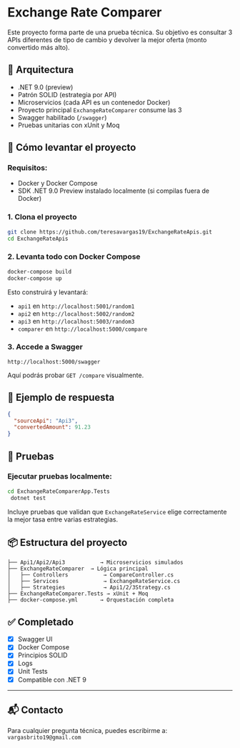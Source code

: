 # Exchange Rate Comparer

Este proyecto forma parte de una prueba técnica. Su objetivo es consultar 3 APIs diferentes de tipo de cambio y devolver la mejor oferta (monto convertido más alto).

## 🧩 Arquitectura

* .NET 9.0 (preview)
* Patrón SOLID (estrategia por API)
* Microservicios (cada API es un contenedor Docker)
* Proyecto principal `ExchangeRateComparer` consume las 3
* Swagger habilitado (`/swagger`)
* Pruebas unitarias con xUnit y Moq

## 🚀 Cómo levantar el proyecto

### Requisitos:

* Docker y Docker Compose
* SDK .NET 9.0 Preview instalado localmente (si compilas fuera de Docker)

### 1. Clona el proyecto

```bash
git clone https://github.com/teresavargas19/ExchangeRateApis.git
cd ExchangeRateApis
```

### 2. Levanta todo con Docker Compose

```bash
docker-compose build
docker-compose up
```

Esto construirá y levantará:

* `api1` en `http://localhost:5001/random1`
* `api2` en `http://localhost:5002/random2`
* `api3` en `http://localhost:5003/random3`
* `comparer` en `http://localhost:5000/compare`

### 3. Accede a Swagger

```http
http://localhost:5000/swagger
```

Aquí podrás probar `GET /compare` visualmente.

## 📌 Ejemplo de respuesta

```json
{
  "sourceApi": "Api3",
  "convertedAmount": 91.23
}
```

## 🧪 Pruebas

### Ejecutar pruebas localmente:

```bash
cd ExchangeRateComparerApp.Tests
 dotnet test
```

Incluye pruebas que validan que `ExchangeRateService` elige correctamente la mejor tasa entre varias estrategias.

## 📦 Estructura del proyecto

```
├── Api1/Api2/Api3           → Microservicios simulados
├── ExchangeRateComparer  → Lógica principal
│   ├── Controllers           → CompareController.cs
│   ├── Services              → ExchangeRateService.cs
│   ├── Strategies            → Api1/2/3Strategy.cs
├── ExchangeRateComparer.Tests → xUnit + Moq
├── docker-compose.yml       → Orquestación completa
```

## ✅ Completado

* [x] Swagger UI
* [x] Docker Compose
* [x] Principios SOLID
* [x] Logs
* [x] Unit Tests
* [x] Compatible con .NET 9

---

## 📬 Contacto

Para cualquier pregunta técnica, puedes escribirme a: `vargasbrito19@gmail.com`
